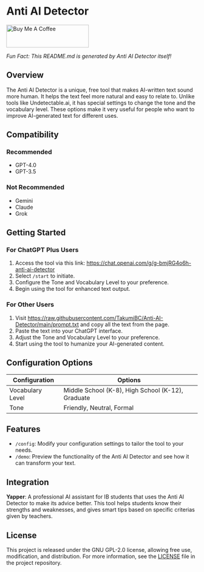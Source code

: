 # Anti AI Detector

<a href="https://www.buymeacoffee.com/ThomasWu" target="_blank"><img src="https://cdn.buymeacoffee.com/buttons/v2/default-yellow.png" alt="Buy Me A Coffee" style="height: 60px !important;width: 217px !important;" ></a>

*Fun Fact: This README.md is generated by Anti AI Detector itself!*

## Overview

The Anti AI Detector is a unique, free tool that makes AI-written text sound more human. It helps the text feel more natural and easy to relate to. Unlike tools like Undetectable.ai, it has special settings to change the tone and the vocabulary level. These options make it very useful for people who want to improve AI-generated text for different uses.

## Compatibility

### Recommended

- GPT-4.0
- GPT-3.5

### Not Recommended

- Gemini
- Claude
- Grok

## Getting Started

### For ChatGPT Plus Users

1. Access the tool via this link: https://chat.openai.com/g/g-bmjRG4o6h-anti-ai-detector
2. Select `/start` to initiate.
3. Configure the Tone and Vocabulary Level to your preference.
4. Begin using the tool for enhanced text output.

### For Other Users

1. Visit https://raw.githubusercontent.com/TakumiBC/Anti-AI-Detector/main/prompt.txt and copy all the text from the page.
2. Paste the text into your ChatGPT interface.
3. Adjust the Tone and Vocabulary Level to your preference.
4. Start using the tool to humanize your AI-generated content.

## Configuration Options

| Configuration    | Options                                           |
| ---------------- | ------------------------------------------------- |
| Vocabulary Level | Middle School (K-8), High School (K-12), Graduate |
| Tone             | Friendly, Neutral, Formal                         |

## Features

- `/config`: Modify your configuration settings to tailor the tool to your needs.
- `/demo`: Preview the functionality of the Anti AI Detector and see how it can transform your text.

## Integration

**Yapper**: A professional AI assistant for IB students that uses the Anti AI Detector to make its advice better. This tool helps students know their strengths and weaknesses, and gives smart tips based on specific criterias given by teachers.

## License

This project is released under the GNU GPL-2.0 license, allowing free use, modification, and distribution. For more information, see the [LICENSE](https://github.com/TakumiBC/Anti-AI-Detector/blob/main/LICENSE) file in the project repository.